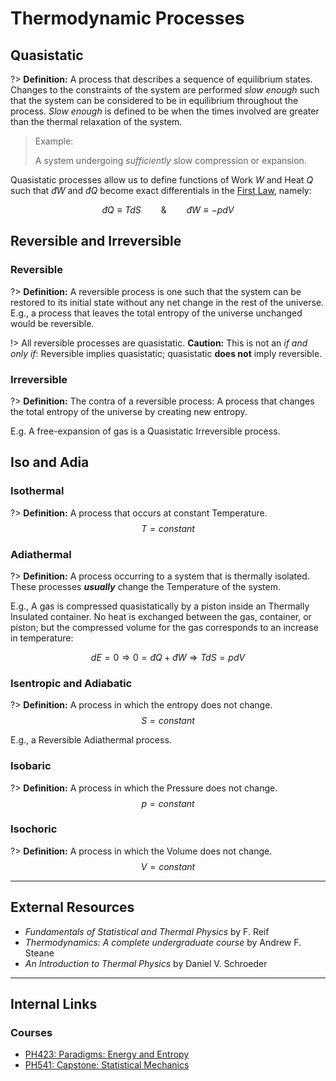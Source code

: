 # Thermodynamic Processes

## Quasistatic

?> **Definition:** A process that describes a sequence of equilibrium states. Changes to the constraints of the system are performed *slow enough* such that the system can be considered to be in equilibrium throughout the process. *Slow enough* is defined to be when the times involved are greater than the thermal relaxation of the system.

> Example:
>
> A system undergoing *sufficiently* slow compression or expansion.

Quasistatic processes allow us to define functions of Work $W$ and Heat $Q$ such that $\newcommand\dbar{đ}\dbar W$ and $\newcommand\dbar{đ}\dbar Q$ become exact differentials in the [First Law](/physics/Thermodynamics/ThermoLaws#The-First.md), namely:

$$\newcommand\dbar{đ}\dbar Q\equiv TdS\qquad\text{&}\qquad\dbar W\equiv -pdV$$

## Reversible and Irreversible

### Reversible

?> **Definition:** A reversible process is one such that the system can be restored to its initial state without any net change in the rest of the universe. E.g., a process that leaves the total entropy of the universe unchanged would be reversible.

!> All reversible processes are quasistatic.
**Caution:** This is not an *if and only if*: Reversible implies quasistatic; quasistatic **does not** imply reversible.

### Irreversible

?> **Definition:** The contra of a reversible process: A process that changes the total entropy of the universe by creating new entropy.

E.g. A free-expansion of gas is a Quasistatic Irreversible process.

## Iso and Adia

### Isothermal

?> **Definition:** A process that occurs at constant Temperature. $$T = constant$$

### Adiathermal

?> **Definition:** A process occurring to a system that is thermally isolated. These processes ***usually*** change the Temperature of the system.

E.g., A gas is compressed quasistatically by a piston inside an Thermally Insulated container. No heat is exchanged between the gas, container, or piston; but the compressed volume for the gas corresponds to an increase in temperature:

$$\newcommand\dbar{đ} dE = 0\Rightarrow 0 = \dbar Q + \dbar W\Rightarrow TdS = pdV$$

### Isentropic and Adiabatic

?> **Definition:** A process in which the entropy does not change. $$S=constant$$

E.g., a Reversible Adiathermal process.

### Isobaric

?> **Definition:** A process in which the Pressure does not change. $$p=constant$$

### Isochoric

?> **Definition:** A process in which the Volume does not change. $$V=constant$$


---

## External Resources

- *Fundamentals of Statistical and Thermal Physics* by F. Reif
- *Thermodynamics: A complete undergraduate course* by Andrew F. Steane
- *An Introduction to Thermal Physics* by Daniel V. Schroeder

---

## Internal Links
### Courses

- [PH423: Paradigms: Energy and Entropy ](/courses/PH423.md)
- [PH541: Capstone: Statistical Mechanics](/courses/PH541.md)
